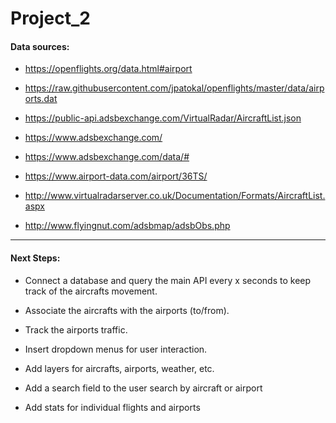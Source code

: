 # Project_2

#### Data sources:

* https://openflights.org/data.html#airport

* https://raw.githubusercontent.com/jpatokal/openflights/master/data/airports.dat

* https://public-api.adsbexchange.com/VirtualRadar/AircraftList.json

* https://www.adsbexchange.com/

* https://www.adsbexchange.com/data/#

* https://www.airport-data.com/airport/36TS/

* http://www.virtualradarserver.co.uk/Documentation/Formats/AircraftList.aspx

* http://www.flyingnut.com/adsbmap/adsbObs.php

---

#### Next Steps:

* Connect a database and query the main API every x seconds to keep track of the aircrafts movement.

* Associate the aircrafts with the airports (to/from).

* Track the airports traffic.

* Insert dropdown menus for user interaction.

* Add layers for aircrafts, airports, weather, etc.

* Add a search field to the user search by aircraft or airport

* Add stats for individual flights and airports



